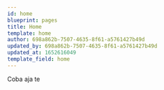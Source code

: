 ```yaml
---
id: home
blueprint: pages
title: Home
template: home
author: 698a862b-7507-4635-8f61-a5761427b49d
updated_by: 698a862b-7507-4635-8f61-a5761427b49d
updated_at: 1652616049
template_field: home
---
```

Coba aja te